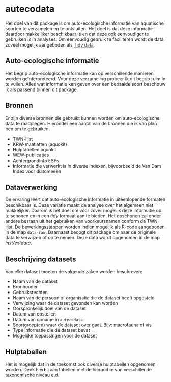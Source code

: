 # autecodata

Het doel van dit package is om auto-ecologische informatie van aquatische soorten te verzamelen en te ontsluiten. Het doel is dat deze informatie daardoor makkelijker beschikbaar is en dat deze ook eenvoudiger te gebruiken is in analyses. Om eenvoudig gebruik te faciliteren wordt de data zoveel mogelijk aangeboden als [Tidy data](https://r4ds.had.co.nz/tidy-data.html).

## Auto-ecologische informatie
Het begrip auto-ecologische informatie kan op verschillende manieren worden geïnterpreteerd. Voor deze verzameling probeer ik dit begrip ruim in te vullen. Alles wat informatie kan geven over een bepaalde soort beschouw ik als passend binnen dit package.

## Bronnen
Er zijn diverse bronnen die gebruikt kunnen worden om auto-ecologische data te raadplegen. Hieronder een aantal van de bronnen die ik van plan ben om te gebruiken.

- TWN-lijst
- KRW-maatlatten (aquokit)
- Hulptabellen aquokit
- WEW-publicaties
- Achtergrondinfo ESFs
- Informatie die verwerkt is in diverse indexen, bijvoorbeeld de Van Dam Index voor diatomeeën

## Dataverwerking
De ervaring leert dat auto-ecologische informatie in uiteenlopende formaten beschikbaar is. Deze variatie maakt de analyse over het algemeen niet makkelijker. Daarom is het doel om voor zover mogelijk deze informatie op te schonen en in een *tidy* formaat aan te bieden. Het opschonen zal onder andere bestaan uit het gebruiken van voorkeursnamen conform de TWN-lijst. De bewerkingsstappen worden indien mogelijk als R-code aangeboden in de map `data-raw`.
Daarnaast beoogt dit package om naar de originele data te verwijzen of op te nemen. Deze data wordt opgenomen in de map *inst/extdata*.

## Beschrijving datasets

Van elke dataset moeten de volgende zaken worden beschreven:

- Naam van de dataset
- Bronhouder
- Gebruiksrechten
- Naam van de persoon of organisatie die de dataset heeft opgesteld
- Verwijzing waar de dataset gevonden kan worden
- Oorspronkelijk doel van de dataset
- Datum van opstellen
- Datum van opname in `autecodata`
- Soortgroep(en) waar de dataset over gaat. Bijv: macrofauna of vis
- Type informatie die de dataset bevat
- Mogelijke toepassingen voor de dataset

## Hulptabellen

Het is mogelijk dat in de toekomst ook diverse hulptabellen opgenomen worden. Denk hierbij aan tabellen met de hierarchie van verschillende taxonomische niveau e.d.

